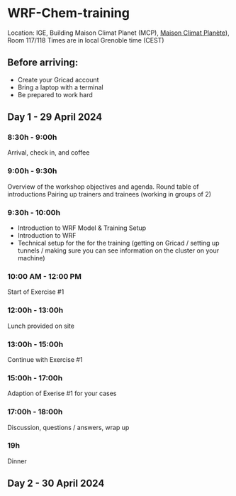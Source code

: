 # WRF-Chem-training

Location: IGE, Building Maison Climat Planet (MCP), [Maison Climat Planète](https://maps.app.goo.gl/KaQYgSXwoWRBK5JK7)), Room 117/118
Times are in local Grenoble time (CEST)

## Before arriving:
- Create your Gricad account
- Bring a laptop with a terminal
- Be prepared to work hard

## Day 1 - 29 April 2024

### 8:30h - 9:00h
Arrival, check in, and coffee

### 9:00h - 9:30h
Overview of the workshop objectives and agenda.
Round table of introductions
Pairing up trainers and trainees (working in groups of 2)

### 9:30h - 10:00h 
- Introduction to WRF Model & Training Setup
- Introduction to WRF
- Technical setup for the for the training (getting on Gricad / setting up tunnels / making sure you can see information on the cluster on your machine)

### 10:00 AM - 12:00 PM 
Start of Exercise #1

### 12:00h - 13:00h
Lunch provided on site

### 13:00h - 15:00h
Continue with Exercise #1

### 15:00h - 17:00h
Adaption of Exerise #1 for your cases

### 17:00h - 18:00h
Discussion, questions / answers,  wrap up

### 19h
Dinner

## Day 2 - 30 April 2024

